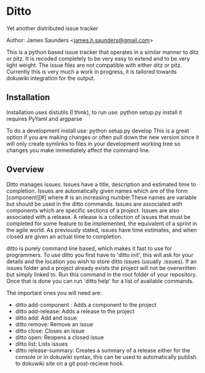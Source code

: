 Ditto
=====

Yet another distributed issue tracker

Author: James Saunders \<james.h.saunders@gmail.com\>

This is a python based issue tracker that operates in a similar manner to ditz or pitz. It is recoded completely to be very easy to extend and to be very light weight. The issue files are not compatible with either ditz or pitz. Currently this is very much a work in progress, it is tailored towards dokuwiki integration for the output.

Installation
------------

Installation uses distutils (I think), to run use:
    python setup.py install
it requires PyYaml and argparse

To do a development install use:
    python setup.py develop
This is a great option if you are making changes or often pull down the new version since it will only create symlinks to files in your development working tree so changes you make immediately affect the command line.

Overview
--------

Ditto manages issues. Issues have a title, description and estimated time to completion. Issues are automatically given names which are of the form [component][#] where # is an increasing number.These names are variable but should be used in the ditto commands. Issues are associated with components which are specific sections of a project. Issues are also associated with a release. A release is a collection of issues that must be completed for some feature to be implemented, the equivalent of a sprint in the agile world. As previously stated, issues have time estimates, and when closed are given an actual time to completion.

ditto is purely command line based, which makes it fast to use for programmers. To use ditto you first have to 'ditto init', this will ask for your details and the location you wish to store ditto issues (usually .issues). If an issues folder and a project already exists the project will not be overwritten but simply linked to. Run this command in the root folder of your repository. Once that is done you can run 'ditto help' for a list of available commands.

The important ones you will need are:

* ditto add-component : Adds a component to the project
* ditto add-release: Adds a release to the project
* ditto add: Add and issue
* ditto remove: Remove an issue
* ditto close: Closes an issue
* ditto open: Reopens a closed issue
* ditto list: Lists issues
* ditto release-summary: Creates a summary of a release either for the console or in dokuwiki syntax, this can be used to automatically publish to dokuwiki site on a git post-recieve hook.

